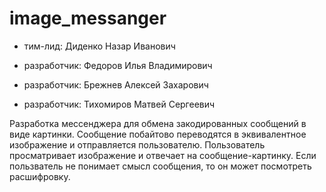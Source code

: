 # image_messanger
- тим-лид: Диденко Назар Иванович

- разработчик: Федоров Илья Владимирович

- разработчик: Брежнев Алексей Захарович

- разработчик: Тихомиров Матвей Сергеевич

Разработка мессенджера для обмена закодированных сообщений в виде картинки.
Сообщение побайтово переводятся в эквивалентное изображение и отправляется пользователю.
Пользователь просматривает изображение и отвечает на сообщение-картинку.
Если пользватель не понимает смысл сообщения, то он может посмотреть расшифровку.
